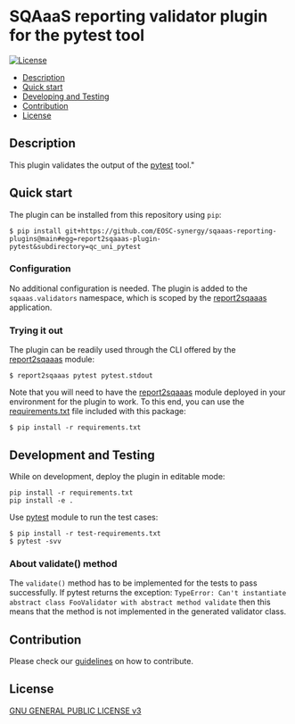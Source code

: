 <!--
SPDX-FileCopyrightText: Copyright contributors to the Software Quality Assurance as a Service (SQAaaS) project.

SPDX-License-Identifier: GPL-3.0-or-later
-->

# SQAaaS reporting validator plugin for the pytest tool

[![License](https://img.shields.io/github/license/fzhu2e/GraphEM)](https://opensource.org/licenses/GPL-3.0)

* [Description](#description)
* [Quick start](#quick-start)
* [Developing and Testing](#development-and-testing)
* [Contribution](#contribution)
* [License](#license)


## Description
This plugin validates the output of the [pytest](https://pytest.org) tool."

## Quick start
The plugin can be installed from this repository using `pip`:
```
$ pip install git+https://github.com/EOSC-synergy/sqaaas-reporting-plugins@main#egg=report2sqaaas-plugin-pytest&subdirectory=qc_uni_pytest
```
### Configuration
No additional configuration is needed. The plugin is added to the
`sqaaas.validators` namespace, which is scoped by the
[report2sqaaas](https://github.com/eosc-synergy/sqaaas-reporting) application.
### Trying it out
The plugin can be readily used through the CLI offered by the
[report2sqaaas](https://github.com/eosc-synergy/sqaaas-reporting) module:
```
$ report2sqaaas pytest pytest.stdout
```

Note that you will need to have the
[report2sqaaas](https://github.com/eosc-synergy/sqaaas-reporting) module
deployed in your environment for the plugin to work. To this end, you can
use the [requirements.txt](requirements.txt) file included with this package:
```
$ pip install -r requirements.txt
```

## Development and Testing
While on development, deploy the plugin in editable mode:
```
pip install -r requirements.txt
pip install -e .
```

Use [pytest](https://pytest.org/) module to run the test cases:
```
$ pip install -r test-requirements.txt
$ pytest -svv
```
### About validate() method
The `validate()` method has to be implemented for the tests to pass successfully.
If pytest returns the exception:
```TypeError: Can't instantiate abstract class FooValidator with abstract method validate```
then this means that the method is not implemented in the generated validator class.


## Contribution
Please check our [guidelines](CONTRIBUTING.md) on how to contribute.

## License
[GNU GENERAL PUBLIC LICENSE v3](LICENSE)
